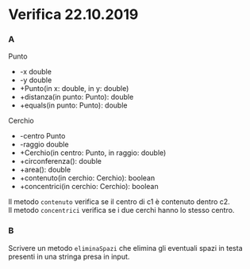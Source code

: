 # Verifica 22.10.2019

### A
Punto
- -x double
- -y double
- +Punto(in x: double, in y: double)
- +distanza(in punto: Punto): double
- +equals(in punto: Punto): double

Cerchio
- -centro Punto
- -raggio double
- +Cerchio(in centro: Punto, in raggio: double)
- +circonferenza(): double
- +area(): double
- +contenuto(in cerchio: Cerchio): boolean
- +concentrici(in cerchio: Cerchio): boolean

Il metodo `contenuto` verifica se il centro di c1 è contenuto dentro c2.<br>
Il metodo `concentrici` verifica se i due cerchi hanno lo stesso centro.

### B
Scrivere un metodo `eliminaSpazi` che elimina gli eventuali spazi in testa presenti in una stringa presa in input.
